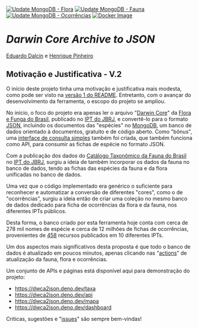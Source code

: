 [![Update MongoDB - Flora](https://github.com/biopinda/Biodiversidade-Online/actions/workflows/update-mongodb-flora.yml/badge.svg)](https://github.com/biopinda/Biodiversidade-Online/actions/workflows/update-mongodb-flora.yml)
[![Update MongoDB - Fauna](https://github.com/biopinda/Biodiversidade-Online/actions/workflows/update-mongodb-fauna.yml/badge.svg)](https://github.com/biopinda/Biodiversidade-Online/actions/workflows/update-mongodb-fauna.yml)
[![Update MongoDB - Ocorrências](https://github.com/biopinda/Biodiversidade-Online/actions/workflows/update-mongodb-occurrences.yml/badge.svg)](https://github.com/biopinda/Biodiversidade-Online/actions/workflows/update-mongodb-occurrences.yml)
[![Docker Image](https://github.com/biopinda/Biodiversidade-Online/actions/workflows/docker.yml/badge.svg)](https://github.com/biopinda/Biodiversidade-Online/pkgs/container/darwincorejson)

# **_Darwin Core Archive to JSON_**

[Eduardo Dalcin](https://github.com/edalcin) e [Henrique Pinheiro](https://github.com/Phenome)

## Motivação e Justificativa - V.2

O início deste projeto tinha uma motivação e justificativa mais modesta, como pode ser visto na [versão 1 do README](https://github.com/biopinda/Biodiversidade-Online/blob/main/README.v1.md). Entretanto, com o avançar do desenvolvimento da ferramenta, o escopo do projeto se ampliou.

No início, o foco do projeto era apenas ler o arquivo "[Darwin Core](https://dwc.tdwg.org/)" da [Flora e Funga do Brasil](https://floradobrasil.jbrj.gov.br/consulta/), publicado no [IPT do JBRJ](https://ipt.jbrj.gov.br/jbrj/resource?r=lista_especies_flora_brasil), e convertê-lo para o formato [JSON](https://www.json.org/json-pt.html), incluindo os documentos das "espécies" no [MongoDB](https://www.mongodb.com/), um banco de dados orientado à documentos, gratuito e de código aberto. Como "bônus", uma [interface de consulta simples](https://dwca2json.deno.dev/taxa) também foi criada, que também funciona como API, para consumir as fichas de espécie no formato JSON.

Com a publicação dos dados do [Catálogo Taxonômico da Fauna do Brasil](http://fauna.jbrj.gov.br/) no [IPT do JBRJ](https://ipt.jbrj.gov.br/jbrj/resource?r=catalogo_taxonomico_da_fauna_do_brasil), surgiu a ideia de também incorporar os dados da fauna no banco de dados, tendo as fichas das espécies da fauna e da flora unificadas no banco de dados.

Uma vez que o código implementado era genérico o suficiente para reconhecer e automatizar a conversão de diferentes "cores", como o de "ocorrências", surgiu a ideia então de criar uma coleção no mesmo banco de dados dedicado para ficha de ocorrências da flora e da fauna, nos diferentes IPTs públicos.

Desta forma, o banco criado por esta ferramenta hoje conta com cerca de 278 mil nomes de espécie e cerca de 12 milhões de fichas de ocorrências, provenientes de [458](https://github.com/biopinda/Biodiversidade-Online/blob/main/packages/ingest/referencias/occurrences.csv) recursos publicados em 10 diferentes IPTs.

Um dos aspectos mais significativos desta proposta é que todo o banco de dados é atualizado em poucos minutos, apenas clicando nas "[actions](https://github.com/biopinda/Biodiversidade-Online/actions)" de atualização da fauna, flora e ocorrências.

Um conjunto de APIs e páginas está disponível aqui para demonstração do projeto:

- https://dwca2json.deno.dev/taxa
- https://dwca2json.deno.dev/api
- https://dwca2json.deno.dev/mapa
- https://dwca2json.deno.dev/dashboard

Criticas, sugestões e "[issues](https://github.com/biopinda/Biodiversidade-Online/issues)" são sempre bem-vindas!
